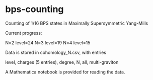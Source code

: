 # bps-counting
Counting of 1/16 BPS states in Maximally Supersymmetric Yang-Mills

Current progress:

N=2 level=24
N=3 level=19
N=4 level=15

Data is stored in cohomology_N.csv, with entries

level, charges (5 entries), degree, N, all, multi-graviton

A Mathematica notebook is provided for reading the data.
